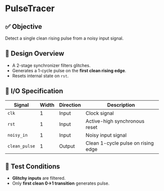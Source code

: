 # PulseTracer

## ✅ Objective
Detect a single clean rising pulse from a noisy input signal.

## 🧠 Design Overview
- A 2-stage synchronizer filters glitches.
- Generates a 1-cycle pulse on the **first clean rising edge**.
- Resets internal state on `rst`.

## 🔗 I/O Specification

| Signal      | Width | Direction | Description                      |
|-------------|-------|-----------|----------------------------------|
| `clk`       | 1     | Input     | Clock signal                     |
| `rst`       | 1     | Input     | Active-high synchronous reset    |
| `noisy_in`  | 1     | Input     | Noisy input signal               |
| `clean_pulse` | 1   | Output    | Clean 1-cycle pulse on rising edge |

## 🧪 Test Conditions
- **Glitchy inputs** are filtered.
- Only **first clean 0→1 transition** generates pulse.
